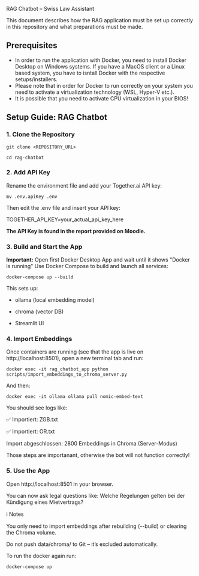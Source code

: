 RAG Chatbot – Swiss Law Assistant

This document describes how the RAG application must be set up correctly in this repository and what preparations must be made.

## Prerequisites
* In order to run the application with Docker, you need to install Docker Desktop on Windows systems. 
If you have a MacOS client or a Linux based system, you have to isntall Docker with the respective setups/installers.
* Please note that in order for Docker to run correctly on your system you need to activate a virtualization technology (WSL, Hyper-V etc.). 
* It is possible that you need to activate CPU virtualization in your BIOS!


## Setup Guide: RAG Chatbot
### 1. Clone the Repository
 
    git clone <REPOSITORY_URL>

    cd rag-chatbot
 
### 2. Add API Key
 
Rename the environment file and add your Together.ai API key:
 
    mv .env.apiKey .env
 
Then edit the .env file and insert your API key:
 
TOGETHER_API_KEY=your_actual_api_key_here

**The API Key is found in the report provided on Moodle.**


 
### 3. Build and Start the App
 
**Important:** Open first Docker Desktop App and wait until it shows "Docker is running"
Use Docker Compose to build and launch all services:
 
    docker-compose up --build
 
This sets up:
 
* ollama (local embedding model)
 
* chroma (vector DB)
 
* Streamlit UI
 
### 4. Import Embeddings
 
Once containers are running (see that the app is live on http://localhost:8501), open a new terminal tab and run:
 
    docker exec -it rag_chatbot_app python scripts/import_embeddings_to_chroma_server.py
  
And then:

    docker exec -it ollama ollama pull nomic-embed-text
 
You should see logs like:
 
✅ Importiert: ZGB.txt

✅ Importiert: OR.txt

Import abgeschlossen: 2800 Embeddings in Chroma (Server-Modus)

Those steps are importanant, otherwise the bot will not function correctly!
 
### 5. Use the App
 
Open http://localhost:8501 in your browser. 

You can now ask legal questions like:
    Welche Regelungen gelten bei der Kündigung eines Mietvertrags?
 
ℹ️ Notes
 
You only need to import embeddings after rebuilding (--build) or clearing the Chroma volume.
 
Do not push data/chroma/ to Git – it’s excluded automatically.
 
To run the docker again run:
 
    docker-compose up
